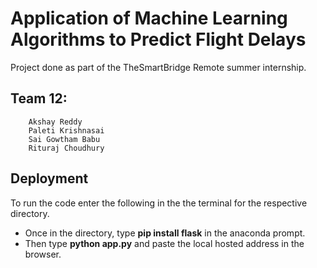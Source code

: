 # Application of Machine Learning Algorithms to Predict Flight Delays
Project done as part of the TheSmartBridge Remote summer internship.
## Team 12:
        Akshay Reddy 
        Paleti Krishnasai      
        Sai Gowtham Babu                
        Rituraj Choudhury 
        
        
## Deployment
To run the code enter the following in the the terminal for the respective directory.
* Once in the directory, type **pip install flask** in the anaconda prompt.
* Then type **python app.py** and paste the local hosted address in the browser.
